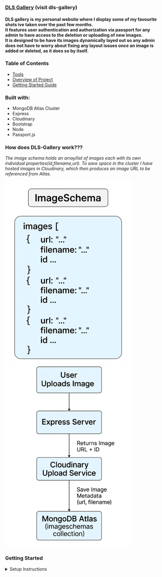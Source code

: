 ### [DLS Gallery](https://dls-gallery-q5o67.ondigitalocean.app/) (visit dls-gallery)
#### DLS gallery is my personal website where I display some of my favourite shots ive taken over the past few months.<br> It features user authentication and authorization via passport for any admin to have access to the deletion or uploading of new images.<br>It is designed to be have its images dynamically layed out so any admin does not have to worry about fixing any layout issues once an image is added or deleted, as it does so by itself.
### Table of Contents
- [Tools](#built-with)
- [Overview of Project](#how-does-dls-gallery-work)
- [Getting Started Guide](#getting-started)

### Built with:
- MongoDB Atlas Cluster
- Express
- Cloudinary
- Bootstrap
- Node
- Passport.js
### How does DLS-Gallery work???
_The image schema holds an array/list of images each with its own individual properties(id,filename,url).  To save space in the cluster I have hosted images in Cloudinary, which then produces an image URL to be referenced from Atlas._

![alt text](/public/image-2.png)
![alt text](/public/image-1.png)


### Getting Started
<details>
<summary>Setup Instructions</summary>

_DLS Gallery uses free tiers of both MongoDB Atlas and Cloudinary to store images.
To get your own DLS Gallery Started youll need to setup free accounts for both._

#### 1. Clone the repo
In your chosen directory, open the terminal and run:

    git clone git@github.com:Denilson0720/DLS-Gallery.git
then cd into the project if youre not already inside:
    cd DLS-Gallery
#### 2. Install Dependencies
Make sure youre in /DLS-Gallery. In your terminal check if so by running:

    ls
You should get a view such as:

    README.md               cloudinary              middleware.js           node_modules            package.json            utils
    app.js                  layouts                 models                  package-lock.json       public                  views
If so, go ahead and install dependencies: 

    npm i

#### 3. Create your own .env file where youll be adding your mongo atlas url and cloudinary url, run:
    touch .env
#### 4. Start setup of your Database. Log in to MongoDB Atlas
    
- Go to: https://www.mongodb.com/cloud/atlas

_If you don’t have an account, create one — it’s free🙌🏼_
#### 5. Create a Cluster
- In your dashboard, create new project, name it what youd like.(eg:DLS Gallery Demo)
    
- Click "Build a Cluster"

- Name it 'DLS-Gallery'
- Choose AWS as the provider
- Choose the Shared Cluster (free tier)

- Pick the region closest to you

- Click "Create Deployment"

- Wait a minute or two while it sets up.
#### 6. Create a Database User
- On the leftside panel go to Database > Security > Database Access 

- Click “Add New Database User”

- Username: dls_user

- Password: create a secure password (e.g. dls_test123, for dev only)

- Add an optional user description if youd like.(eg: dls demo user)

- Database User Privileges > Built-in Role: keep as Read and write to any database

- Click Add User
#### 7. Allow Access From Your IP
- Go to Network Access

- Atlas should have automatically added your IP address and should be listed below(eg:100.35.123.123), if so you can go ahead and skip this step. If not please continue...

- Click “Add IP Address”

- Choose “Allow Access from Anywhere” (0.0.0.0/0) for dev/demo use
(⚠️ Not safe for production)
#### 8. Get your Connection String
- Go to Database > Clusters
- Where you see your Cluster name 'DLS-Gallery', click the 'Connect' button

- Choose the 'Drivers' option under “Connect to your application”

- Select Node.js as the driver, version ≥ 6.7

- Copy the connection string, it should look something like this:

```
mongodb+srv://dls_user:<password>@<your-cluster>.mongodb.net/<dbname>?retryWrites=true&w=majority
```
_Replace <password> with your password and <dbname> with your DLS Gallery DB name (e.g., dls_gallery)_
#### 9. Add DB_URL to your .env
- paste the connection string into your .env file as DB_URL

_your .env file should look like this so far_

    DB_URL=mongodb+srv://dls_user:<password>@<your-cluster>.mongodb.net/<dbname>?retryWrites=true&w=majority
#### 10. Setup your Cloudinary account, also free🫡
_Cloudinary allows us to store images and then produce URL references to them which we can then go ahead and save in Mongo._

Copy your Cloudinary credentials
- Go to Dashboard > On the left hand side panel, at the bottom > Settings > API Keys
- Click 'Generate New API Key'
- Copy the following credentials:
    - Cloud name (located top left)
    - API Key
    - API Secret

Paste your credentials into your .env file as:
- CLOUDINARY_CLOUD_NAME 
- CLOUDINARY_API_KEY
- CLOUDINARY_API_SECRET

_your .env file should look like this_

    DB_URL=mongodb+srv://dls_user:<password>@<your-cluster>.mongodb.net/<dbname>?retryWrites=true&w=majority

    CLOUDINARY_CLOUD_NAME=your_cloud_name
    CLOUDINARY_API_KEY=your_api_key
    CLOUDINARY_API_SECRET=your_api_secret



- Go to: https://cloudinary.com and sign up for a free account if you don’t already have one.
#### 11. Prepare your Cloudinary Folder
- Now that you have access to your Cloudinary dashboard, go ahead and go to 'Programmable Media' and click on 'Media Library'
- Create a folder called 'DlsGallery', this is where all your pictures will be stored and accessed via Mongo
#### 12. Setup an access key
- Produce an access token on your own OR ask ChatGPT to produce an access token, which will be used to allow users to register as an admin for your DLS-Gallery 
- Save your access token in your .env file as:

```
ACCESS_TOKEN=demoToken123
```
#### 13. Seed your DB and Setup the Collection schemas
run

    node app.js

- go to localhost:3000/ in any browser, you should see an error
- in the top right, navigate to admin registration and using the access token you made in the previous step, make a new user admin account
- you should still see an error but now you have succesfully made both user and setup the schemas
- go ahead and stop the application 

now we can go ahead and seed the database, ive provided your first image to get your project up and running, go ahead and run the seed file:

    node seed.js

You have succesfully seeded your DB and Cloudinary folder.
- go ahead and go back to your Mongo Atlas Cluster and click 'Browse Collections'
- Copy the ObjectId of the first object in the 'imageschemas'
- Now add that objectId to your .env file

```
    IMAGE_ID=123456789
```
#### 14. You're all set, run the project again
You should now be able to run the project and start adding more images from the admin screen.
</details>


